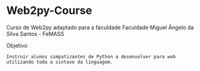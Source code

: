 # Web2py-Course

Curso de Web2py adaptado para a faculdade Faculdade Miguel Ângelo da Silva Santos - FeMASS

Objetivo
  
    Instruir alunos simpatizantes de Python a desenvolver para web utilizando toda a sintaxe da linguagem.
